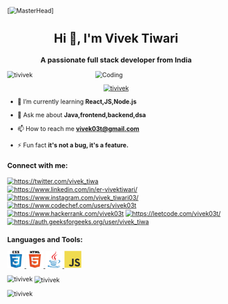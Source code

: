 [![MasterHead](https://user-images.githubusercontent.com/31867166/196738604-b9b383b9-f5db-4285-8137-1f04be45a117.gif)]
<h1 align="center">Hi 👋, I'm Vivek Tiwari</h1>
<h3 align="center">A passionate full stack developer from India</h3>
<img align="right" alt="Coding" width="300px" src="https://camo.githubusercontent.com/5ddf73ad3a205111cf8c686f687fc216c2946a75005718c8da5b837ad9de78c9/68747470733a2f2f7468756d62732e6766796361742e636f6d2f4576696c4e657874446576696c666973682d736d616c6c2e676966"
<p align="left"> <img src="https://komarev.com/ghpvc/?username=tivivek&label=Profile%20views&color=0e75b6&style=flat" alt="tivivek" /> </p>

<p align="center"> <a href="https://github.com/ryo-ma/github-profile-trophy"><img src="https://github-profile-trophy.vercel.app/?username=tivivek" alt="tivivek" /></a> </p>


- 🌱 I’m currently learning **React,JS,Node.js**

- 💬 Ask me about **Java,frontend,backend,dsa**

- 📫 How to reach me **vivek03t@gmail.com**

- ⚡ Fun fact **it's not a bug, it's a feature.**

<h3 align="left">Connect with me:</h3>
<p align="left">
<a href="https://twitter.com/https://twitter.com/vivek_tiwa" target="blank"><img align="center" src="https://raw.githubusercontent.com/rahuldkjain/github-profile-readme-generator/master/src/images/icons/Social/twitter.svg" alt="https://twitter.com/vivek_tiwa" height="30" width="40" /></a>
<a href="https://linkedin.com/in/https://www.linkedin.com/in/er-vivektiwari/" target="blank"><img align="center" src="https://raw.githubusercontent.com/rahuldkjain/github-profile-readme-generator/master/src/images/icons/Social/linked-in-alt.svg" alt="https://www.linkedin.com/in/er-vivektiwari/" height="30" width="40" /></a>
<a href="https://instagram.com/https://www.instagram.com/vivek_tiwari03/" target="blank"><img align="center" src="https://raw.githubusercontent.com/rahuldkjain/github-profile-readme-generator/master/src/images/icons/Social/instagram.svg" alt="https://www.instagram.com/vivek_tiwari03/" height="30" width="40" /></a>
<a href="https://www.codechef.com/users/https://www.codechef.com/users/vivek03t" target="blank"><img align="center" src="https://cdn.jsdelivr.net/npm/simple-icons@3.1.0/icons/codechef.svg" alt="https://www.codechef.com/users/vivek03t" height="30" width="40" /></a>
<a href="https://www.hackerrank.com/https://www.hackerrank.com/vivek03t" target="blank"><img align="center" src="https://raw.githubusercontent.com/rahuldkjain/github-profile-readme-generator/master/src/images/icons/Social/hackerrank.svg" alt="https://www.hackerrank.com/vivek03t" height="30" width="40" /></a>
<a href="https://www.leetcode.com/https://leetcode.com/vivek03t/" target="blank"><img align="center" src="https://raw.githubusercontent.com/rahuldkjain/github-profile-readme-generator/master/src/images/icons/Social/leet-code.svg" alt="https://leetcode.com/vivek03t/" height="30" width="40" /></a>
<a href="https://auth.geeksforgeeks.org/user/https://auth.geeksforgeeks.org/user/vivek_tiwa" target="blank"><img align="center" src="https://raw.githubusercontent.com/rahuldkjain/github-profile-readme-generator/master/src/images/icons/Social/geeks-for-geeks.svg" alt="https://auth.geeksforgeeks.org/user/vivek_tiwa" height="30" width="40" /></a>
</p>

<h3 align="left">Languages and Tools:</h3>
<p align="left"> <a href="https://www.w3schools.com/css/" target="_blank" rel="noreferrer"> <img src="https://raw.githubusercontent.com/devicons/devicon/master/icons/css3/css3-original-wordmark.svg" alt="css3" width="40" height="40"/> </a> <a href="https://www.w3.org/html/" target="_blank" rel="noreferrer"> <img src="https://raw.githubusercontent.com/devicons/devicon/master/icons/html5/html5-original-wordmark.svg" alt="html5" width="40" height="40"/> </a> <a href="https://www.java.com" target="_blank" rel="noreferrer"> <img src="https://raw.githubusercontent.com/devicons/devicon/master/icons/java/java-original.svg" alt="java" width="40" height="40"/> </a> <a href="https://developer.mozilla.org/en-US/docs/Web/JavaScript" target="_blank" rel="noreferrer"> <img src="https://raw.githubusercontent.com/devicons/devicon/master/icons/javascript/javascript-original.svg" alt="javascript" width="40" height="40"/> </a> </p>

<p><img align="left" src="https://github-readme-stats.vercel.app/api/top-langs?username=tivivek&show_icons=true&locale=en&layout=compact" alt="tivivek" /></p>

<p>&nbsp;<img align="center" src="https://github-readme-stats.vercel.app/api?username=tivivek&show_icons=true&locale=en" alt="tivivek" /></p>

<p><img align="center" src="https://github-readme-streak-stats.herokuapp.com/?user=tivivek&" alt="tivivek" /></p>
